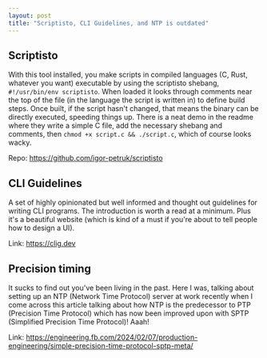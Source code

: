 ```yaml
---
layout: post
title: "Scriptisto, CLI Guidelines, and NTP is outdated"
---
```


## Scriptisto

With this tool installed, you make scripts in compiled languages (C, Rust, whatever you want) executable by using the scriptisto shebang, `#!/usr/bin/env scriptisto`. When loaded it looks through comments near the top of the file (in the language the script is written in) to define build steps. Once built, if the script hasn't changed, that means the binary can be directly executed, speeding things up. There is a neat demo in the readme where they write a simple C file, add the necessary shebang and comments, then `chmod +x script.c && ./script.c`, which of course looks wacky.

Repo: <https://github.com/igor-petruk/scriptisto>

## CLI Guidelines

A set of highly opinionated but well informed and thought out guidelines for writing CLI programs. The introduction is worth a read at a minimum. Plus it's a beautiful website (which is kind of a must if you're about to tell people how to design a UI).

Link: <https://clig.dev>

## Precision timing

It sucks to find out you've been living in the past. Here I was, talking about setting up an NTP (Network Time Protocol) server at work recently when I come across this article talking about how NTP is the predecessor to PTP (Precision Time Protocol) which has now been improved upon with SPTP (Simplified Precision Time Protocol)! Aaah!

Link: <https://engineering.fb.com/2024/02/07/production-engineering/simple-precision-time-protocol-sptp-meta/>

